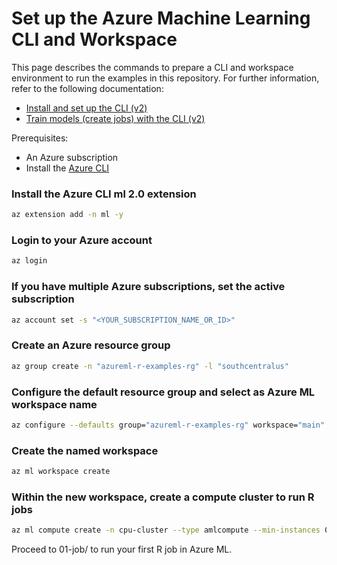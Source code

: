 # Set up the Azure Machine Learning CLI and Workspace

This page describes the commands to prepare a CLI and workspace environment to run the examples in this repository. For further information, refer to the following documentation:

*  [Install and set up the CLI (v2)](https://docs.microsoft.com/en-us/azure/machine-learning/how-to-configure-cli)
* [Train models (create jobs) with the CLI (v2)](https://docs.microsoft.com/en-us/azure/machine-learning/how-to-train-cli)

Prerequisites:
* An Azure subscription
* Install the [Azure CLI](https://docs.microsoft.com/en-us/cli/azure/install-azure-cli)


### Install the Azure CLI ml 2.0 extension

```bash
az extension add -n ml -y
```

### Login to your Azure account

```bash
az login
```

### If you have multiple Azure subscriptions, set the active subscription

```bash
az account set -s "<YOUR_SUBSCRIPTION_NAME_OR_ID>"
```

### Create an Azure resource group

```bash
az group create -n "azureml-r-examples-rg" -l "southcentralus"
```

### Configure the default resource group and select as Azure ML workspace name

```bash
az configure --defaults group="azureml-r-examples-rg" workspace="main"
``` 

### Create the named workspace

```bash
az ml workspace create
```

### Within the new workspace, create a compute cluster to run R jobs

```bash
az ml compute create -n cpu-cluster --type amlcompute --min-instances 0 --max-instances 2
```

Proceed to 01-job/ to run your first R job in Azure ML.